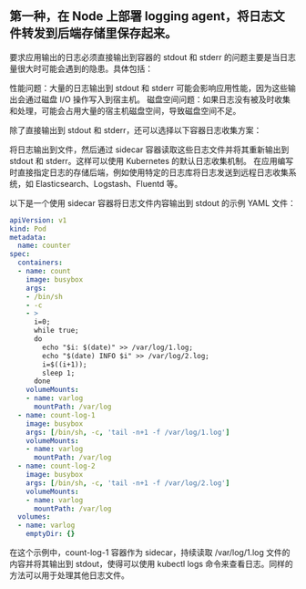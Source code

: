 
## 第一种，在 Node 上部署 logging agent，将日志文件转发到后端存储里保存起来。
要求应用输出的日志必须直接输出到容器的 stdout 和 stderr 的问题主要是当日志量很大时可能会遇到的隐患。具体包括：

性能问题：大量的日志输出到 stdout 和 stderr 可能会影响应用性能，因为这些输出会通过磁盘 I/O 操作写入到宿主机。
磁盘空间问题：如果日志没有被及时收集和处理，可能会占用大量的宿主机磁盘空间，导致磁盘空间不足。

除了直接输出到 stdout 和 stderr，还可以选择以下容器日志收集方案：

将日志输出到文件，然后通过 sidecar 容器读取这些日志文件并将其重新输出到 stdout 和 stderr。这样可以使用 Kubernetes 的默认日志收集机制。
在应用编写时直接指定日志的存储后端，例如使用特定的日志库将日志发送到远程日志收集系统，如 Elasticsearch、Logstash、Fluentd 等。

以下是一个使用 sidecar 容器将日志文件内容输出到 stdout 的示例 YAML 文件：
```yaml
apiVersion: v1
kind: Pod
metadata:
  name: counter
spec:
  containers:
  - name: count
    image: busybox
    args:
    - /bin/sh
    - -c
    - >
      i=0;
      while true;
      do
        echo "$i: $(date)" >> /var/log/1.log;
        echo "$(date) INFO $i" >> /var/log/2.log;
        i=$((i+1));
        sleep 1;
      done
    volumeMounts:
    - name: varlog
      mountPath: /var/log
  - name: count-log-1
    image: busybox
    args: [/bin/sh, -c, 'tail -n+1 -f /var/log/1.log']
    volumeMounts:
    - name: varlog
      mountPath: /var/log
  - name: count-log-2
    image: busybox
    args: [/bin/sh, -c, 'tail -n+1 -f /var/log/2.log']
    volumeMounts:
    - name: varlog
      mountPath: /var/log
  volumes:
  - name: varlog
    emptyDir: {}        
```

在这个示例中，count-log-1 容器作为 sidecar，持续读取 /var/log/1.log 文件的内容并将其输出到 stdout，使得可以使用 kubectl logs 命令来查看日志。同样的方法可以用于处理其他日志文件。
